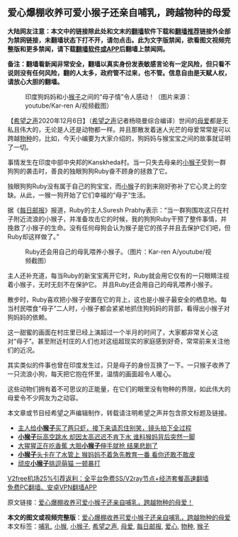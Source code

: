  <h2>爱心爆棚收养可爱小猴子还亲自哺乳，跨越物种的母爱</h2> <p class="notice"><b>大陆网友注意：本文中的链接除此处和文末的<a href="https://github.com/bannedbook/fanqiang" >翻墙</a>软件下载和<a href="https://github.com/killgcd/justmysocks/blob/master/README.md">翻墙推荐</a>链接外全部为禁网链接，未翻墙状态下打不开，请勿点击。此为文字版禁闻，欲看图文视频完整版和更多禁闻，请下载<a href="https://github.com/bannedbook/fanqiang">翻墙软件或APP</a>后翻墙上禁闻网。</p><p>备注：翻墙看新闻非常安全，翻墙以真实身份发表敏感言论有一定风险，但只看不说则没有任何风险，翻的人太多，政府管不过来，也不管。信息自由是天赋人权，请放心大胆的翻墙。</b></p>  <div class="entry"> <figure><figcaption>印度狗妈妈和小<a href="https://www.bannedbook.org/bnews/tag/%e7%8c%b4%e5%ad%90/" class="st_tag internal_tag" rel="tag" title="标签 猴子 下的日志">猴子</a>之间的“母子情”令人感动！（图片来源：youtube/Kar-ren A/视频截图）</figcaption></figure> <p>【<span class='wp_keywordlink_affiliate'><a href="https://www.soundofhope.org" title="希望之声" target="_blank">希望之声</a></span>2020年12月6日】（<a href="https://www.bannedbook.org/bnews/tag/%e5%b8%8c%e6%9c%9b%e4%b9%8b%e5%a3%b0/" class="st_tag internal_tag" rel="tag" title="标签 希望之声 下的日志">希望之声</a>记者杨晓曼综合编译）世间的<a href="https://www.bannedbook.org/bnews/tag/%E6%AF%8D%E7%88%B1/" class="st_tag internal_tag" rel="tag" title="标签 母爱 下的日志">母爱</a>都是无私且伟大的，无论是人还是动物都一样。并且那散发着迷人光芒的母爱常常是可以跨越<a href="https://www.bannedbook.org/bnews/tag/%E7%89%A9%E7%A7%8D/" class="st_tag internal_tag" rel="tag" title="标签 物种 下的日志">物种</a>的，比如，今天小编要为大家介绍的，狗妈妈与猴宝宝之间的故事就证明了一切。</p> <p>事情发生在印度中部中央邦的Kanskheda村。当一只失去母亲的<a href="https://www.bannedbook.org/bnews/tag/%E5%B0%8F%E7%8C%B4%E5%AD%90/" class="st_tag internal_tag" rel="tag" title="标签 小猴子 下的日志">小猴子</a>受到一群狗狗的袭击时，善良的独眼狗狗Ruby奋不顾身的拯救了它。</p> <p>独眼狗狗Ruby没有属于自己的狗宝宝，而<a href="https://www.bannedbook.org/bnews/tag/%E5%B0%8F%E7%8C%B4/" class="st_tag internal_tag" rel="tag" title="标签 小猴 下的日志">小猴</a>子的到来刚好弥补了它心灵上的空缺。从此，一猴一狗开始了它们幸福的“母子”生活。</p> <p>据《<a href="https://www.bannedbook.org/bnews/tag/%e6%af%8f%e6%97%a5%e9%82%ae%e6%8a%a5/" class="st_tag internal_tag" rel="tag" title="标签 每日邮报 下的日志">每日邮报</a>》报道，Ruby的主人Suresh Prabhy表示：“当一群狗围攻这只在村子附近流浪的小猴子，并准备攻击它的时候，我的狗狗Ruby干预了整件事情，并挽救了小猴子的生命。没有任何母狗会认为猴子是它的孩子并且去保护它们吧，但Ruby却这样做了。”</p>  <figure><figcaption> Ruby还会用自己的母乳喂养小猴子。（图片：Kar-ren A/youtube/视频截图）</figcaption></figure> <p>主人还补充道，每当Ruby的新宝宝离开它时，Ruby就会用它仅有的一只眼睛注视着小猴子，无时无刻不在保护它。 并且Ruby还会用自己的母乳喂养小猴子。</p> <p>散步时，Ruby喜欢把小猴子安置在它的背上，这也是小猴子最安全的栖息地。每当村民喂食“母子”二人时，小猴子都会紧紧地抓住狗妈妈的背部，看得出小猴子对狗妈妈的依赖。</p> <p>这一甜蜜的画面在村庄里已经上演超过一个半月的时间了，大家都非常关心这对“母子”。甚至附近村庄的人们也对这组超现实的家庭感到好奇，常常前来关注他们的近况。</p> <p></p>  <p>其实类似的件事也曾在印度发生过，只是母子的身份互换了一下。一只猴子收养了一只流浪小狗，每天把它抱在怀里，温情的画面超令人暖心。</p> <p>这些动物们拥有着不可思议的正能量，在它们的眼里没有物种的界限，如此伟大的母爱令不少网友为之动容。</p> <p>本文章或节目经希望之声编辑制作，转载请注明希望之声并包含原文标题及链接。</p> <ul class='op-related-articles' title='相关阅读'> <li><a href='https://www.bannedbook.org/bnews/funmedia/20201012/1412268.html' target='_blank'>主人给<b>小猴子</b>买了两只虾，接下来请忍住别笑，镜头拍下全过程</a></li> <li><a href='https://www.bannedbook.org/bnews/funmedia/20200906/1391771.html' target='_blank'><b>小猴子</b>玩高空跳水 却因太高迟迟不肯下水 谁料猴妈背后突然一脚</a></li> <li><a href='https://www.bannedbook.org/bnews/funmedia/20200409/1309080.html' target='_blank'>大猩猩正在吃香蕉 大胆<b>小猴子</b>伸手就抢 结果悲剧了</a></li> <li><a href='https://www.bannedbook.org/bnews/funmedia/20200406/1307443.html' target='_blank'><b>小猴子</b>头卡在了水管上 猴妈妈不着急先教育一番 看你还敢不敢皮</a></li> <li><a href='https://www.bannedbook.org/bnews/funmedia/20200121/1262433.html' target='_blank'>顽皮<b>小猴子</b>挑逗萌猫 一顿暴打</a></li> </ul> <p class="texttj"> <a href="https://www.bannedbook.org/forum23/topic22702.html" target="_blank">V2free机场25%引荐返利：全平台免费SS/V2ray节点+经济套餐高速翻墙</a><br/> <a href="https://github.com/bannedbook/fanqiang/wiki/%E7%A6%81%E9%97%BB%E7%BD%91%E5%AE%89%E5%8D%93%E7%BF%BB%E5%A2%99%E6%96%B0%E9%97%BBAPP" target="_blank">免费PC翻墙、安卓VPN翻墙APP</a></p><p>原文链接：<a class="src_link"  href="https://www.soundofhope.org/post/278157" target="_blank">爱心爆棚收养可爱小猴子还亲自哺乳，跨越物种的母爱！</a></p> <a name='sharetosocial'></a>       <div><b>本文的图文或视频完整版</b>：<a href='https://www.bannedbook.org/bnews/comments/20201207/1443402.html'>爱心爆棚收养可爱小猴子还亲自哺乳，跨越物种的母爱</a></div>  </div><!--END ENTRY--> <div class="postfooter"> <div>本文标签：<a href="https://www.bannedbook.org/bnews/tag/%E5%93%BA%E4%B9%B3/" rel="tag">哺乳</a>, <a href="https://www.bannedbook.org/bnews/tag/%E5%B0%8F%E7%8C%B4/" rel="tag">小猴</a>, <a href="https://www.bannedbook.org/bnews/tag/%E5%B0%8F%E7%8C%B4%E5%AD%90/" rel="tag">小猴子</a>, <a href="https://www.bannedbook.org/bnews/tag/%e5%b8%8c%e6%9c%9b%e4%b9%8b%e5%a3%b0/" rel="tag">希望之声</a>, <a href="https://www.bannedbook.org/bnews/tag/%E6%AF%8D%E7%88%B1/" rel="tag">母爱</a>, <a href="https://www.bannedbook.org/bnews/tag/%e6%af%8f%e6%97%a5%e9%82%ae%e6%8a%a5/" rel="tag">每日邮报</a>, <a href="https://www.bannedbook.org/bnews/tag/%E7%88%B1%E5%BF%83/" rel="tag">爱心</a>, <a href="https://www.bannedbook.org/bnews/tag/%E7%89%A9%E7%A7%8D/" rel="tag">物种</a>, <a href="https://www.bannedbook.org/bnews/tag/%e7%8c%b4%e5%ad%90/" rel="tag">猴子</a></div>  </div><!--END POSTFOOTER--> 